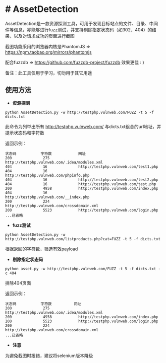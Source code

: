 # # AssetDetection

AssetDetection是一款资源探测工具，可用于发现目标站点的文件、目录、中间件等信息，亦能够进行fuzz测试，并支持剔除指定状态码（如302、404）的结果，以及对请求成功的页面进行截图

截图功能采用的浏览器内核是PhantomJS => https://npm.taobao.org/mirrors/phantomjs

配合fuzzdb => https://github.com/fuzzdb-project/fuzzdb 效果更佳 : )

备注：此工具仅用于学习，切勿用于其它用途


## 使用方法

- **资源探测**

```
python AssetDetection.py -w http://testphp.vulnweb.com/FUZZ -t 5 -f dicts.txt
```

此命令为列举出所有 http://testphp.vulnweb.com/ 与dicts.txt组合的url地址，并提示状态码和字符数

返回示例：

```
状态码           字符数            网址
200              275             http://testphp.vulnweb.com/.idea/modules.xml
404              16              http://testphp.vulnweb.com/test1.php
404              16              http://testphp.vulnweb.com/phpinfo.php
404              16              http://testphp.vulnweb.com/test2.php
404              16              http://testphp.vulnweb.com/test.php
200              4958            http://testphp.vulnweb.com/index.php
404              16              http://testphp.vulnweb.com/__index.php
200              224             http://testphp.vulnweb.com/crossdomain.xml
200              5523            http://testphp.vulnweb.com/login.php
...已省略
```

- **fuzz测试**

```
python AssetDetection.py -w http://testphp.vulnweb.com/listproducts.php?cat=FUZZ -t 5 -f dicts.txt
```

根据返回的字符数，筛选有效payload

- **剔除指定状态码**

```
python asset.py -w http://testphp.vulnweb.com/FUZZ -t 5 -f dicts.txt -c 404
```

排除404页面

返回示例：

```
状态码           字符数          网址
200              275             http://testphp.vulnweb.com/.idea/modules.xml
200              4958            http://testphp.vulnweb.com/index.php
200              5523            http://testphp.vulnweb.com/login.php
200              224             http://testphp.vulnweb.com/crossdomain.xml
...已省略
```

- **注意**

为避免截图时报错，建议将selenium版本降级
